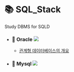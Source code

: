 # 📚 SQL_Stack
Study DBMS for SQLD<br/>
- ### 📖 Oracle <img src="https://img.shields.io/badge/MySQL-4479A1?style=flat-square&logo=mysql&logoColor=white"/>
  * [관계형 데이터베이스의 개요](./docs/oracle/RDBMS.md)
  
- ### 📖 Mysql <img src="https://img.shields.io/badge/Oracle-2811AB?style=flat-square&logo=oracle&logoColor=white"/>
